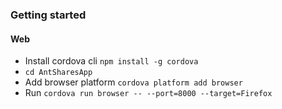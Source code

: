 ### Getting started

#### Web

- Install cordova cli `npm install -g cordova`
- `cd AntSharesApp`
- Add browser platform `cordova platform add browser`
- Run `cordova run browser -- --port=8000 --target=Firefox`
